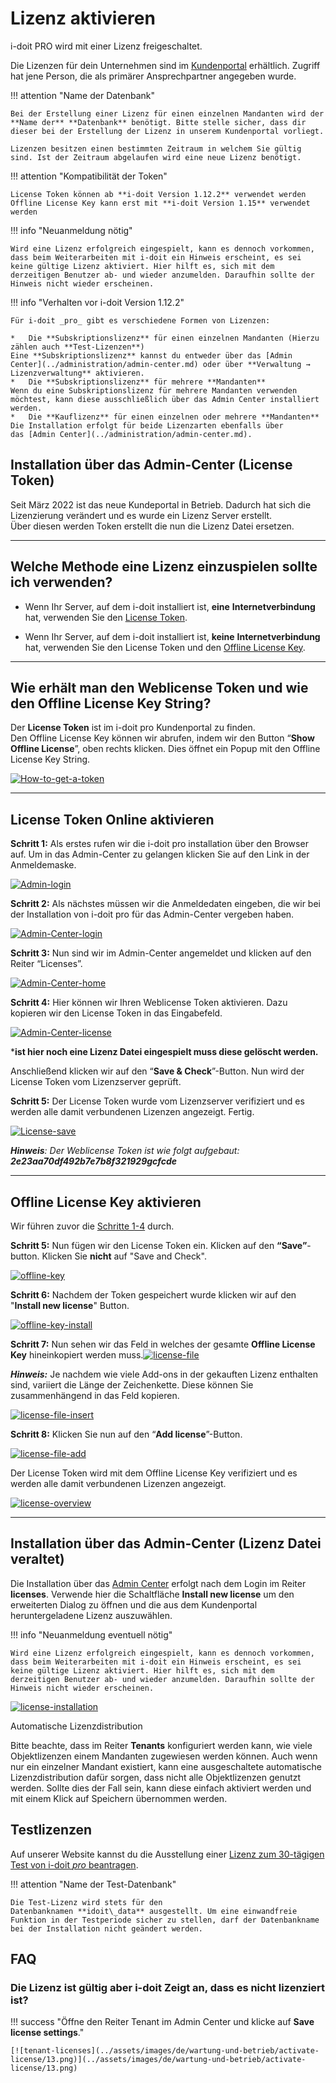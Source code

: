# Lizenz aktivieren

i-doit PRO wird mit einer Lizenz freigeschaltet.

Die Lizenzen für dein Unternehmen sind im [Kundenportal](../administration/kundenportal.md) erhältlich. Zugriff hat jene Person, die als primärer Ansprechpartner angegeben wurde.

!!! attention "Name der Datenbank"

    Bei der Erstellung einer Lizenz für einen einzelnen Mandanten wird der **Name der** **Datenbank** benötigt. Bitte stelle sicher, dass dir dieser bei der Erstellung der Lizenz in unserem Kundenportal vorliegt.

    Lizenzen besitzen einen bestimmten Zeitraum in welchem Sie gültig sind. Ist der Zeitraum abgelaufen wird eine neue Lizenz benötigt.

!!! attention "Kompatibilität der Token"

    License Token können ab **i-doit Version 1.12.2** verwendet werden  
    Offline License Key kann erst mit **i-doit Version 1.15** verwendet werden

!!! info "Neuanmeldung nötig"

    Wird eine Lizenz erfolgreich eingespielt, kann es dennoch vorkommen, dass beim Weiterarbeiten mit i-doit ein Hinweis erscheint, es sei keine gültige Lizenz aktiviert. Hier hilft es, sich mit dem derzeitigen Benutzer ab- und wieder anzumelden. Daraufhin sollte der Hinweis nicht wieder erscheinen.


!!! info "Verhalten vor i-doit Version 1.12.2"

    Für i-doit _pro_ gibt es verschiedene Formen von Lizenzen:

    *   Die **Subskriptionslizenz** für einen einzelnen Mandanten (Hierzu zählen auch **Test-Lizenzen**)  
    Eine **Subskriptionslizenz** kannst du entweder über das [Admin Center](../administration/admin-center.md) oder über **Verwaltung → Lizenzverwaltung** aktivieren.
    *   Die **Subskriptionslizenz** für mehrere **Mandanten**   
    Wenn du eine Subskriptionslizenz für mehrere Mandanten verwenden möchtest, kann diese ausschließlich über das Admin Center installiert werden.
    *   Die **Kauflizenz** für einen einzelnen oder mehrere **Mandanten**
    Die Installation erfolgt für beide Lizenzarten ebenfalls über das [Admin Center](../administration/admin-center.md).

Installation über das Admin-Center (License Token)
--------------------------------------------------

Seit März 2022 ist das neue Kundeportal in Betrieb. Dadurch hat sich die Lizenzierung verändert und es wurde ein Lizenz Server erstellt.  
Über diesen werden Token erstellt die nun die Lizenz Datei ersetzen.

* * *

Welche Methode eine Lizenz einzuspielen sollte ich verwenden?
-------------------------------------------------------------

*   Wenn Ihr Server, auf dem i-doit installiert ist, **eine** **Internetverbindung** hat, verwenden Sie den [License Token](lizenz-aktivieren.md#license-token-online-aktivieren).  
    
*   Wenn Ihr Server, auf dem i-doit installiert ist, **keine** **Internetverbindung** hat, verwenden Sie den License Token und den [Offline License Key](lizenz-aktivieren.md#offline-license-key-aktivieren).

  

* * *

Wie erhält man den Weblicense Token und wie den Offline License Key String?
---------------------------------------------------------------------------

Der **License Token** ist im i-doit pro Kundenportal zu finden.  
Den Offline License Key können wir abrufen, indem wir den Button “**Show Offline License**”, oben rechts klicken. Dies öffnet ein Popup mit den Offline License Key String.

[![How-to-get-a-token](../assets/images/de/wartung-und-betrieb/activate-license/0.how-to-get-a-token.png)](../assets/images/de/wartung-und-betrieb/activate-license/0.how-to-get-a-token.png)

* * *

**License Token Online aktivieren**
-----------------------------------

**Schritt 1:** Als erstes rufen wir die i-doit pro installation über den Browser auf. Um in das Admin-Center zu gelangen klicken Sie auf den Link in der Anmeldemaske.

[![Admin-login](../assets/images/de/wartung-und-betrieb/activate-license/1.Login_admin.png)](../assets/images/de/wartung-und-betrieb/activate-license/1.Login_admin.png)

**Schritt 2:** Als nächstes müssen wir die Anmeldedaten eingeben, die wir bei der Installation von i-doit pro für das Admin-Center vergeben haben.

[![Admin-Center-login](../assets/images/de/wartung-und-betrieb/activate-license/2.login_admin_center.png)](../assets/images/de/wartung-und-betrieb/activate-license/2.login_admin_center.png)

**Schritt 3:** Nun sind wir im Admin-Center angemeldet und klicken auf den Reiter “Licenses”.

[![Admin-Center-home](../assets/images/de/wartung-und-betrieb/activate-license/3.admin-center-home.png)](../assets/images/de/wartung-und-betrieb/activate-license/3.admin-center-home.png)

**Schritt 4:** Hier können wir Ihren Weblicense Token aktivieren. Dazu kopieren wir den License Token in das Eingabefeld.

[![Admin-Center-license](../assets/images/de/wartung-und-betrieb/activate-license/4.admin-center-licenses.png)](../assets/images/de/wartung-und-betrieb/activate-license/4.admin-center-licenses.png)

\***ist hier noch eine Lizenz Datei eingespielt muss diese gelöscht werden.**

Anschließend klicken wir auf den “**Save & Check**”-Button. Nun wird der License Token vom Lizenzserver geprüft.

**Schritt 5:** Der License Token wurde vom Lizenzserver verifiziert und es werden alle damit verbundenen Lizenzen angezeigt. Fertig.

[![License-save](../assets/images/de/wartung-und-betrieb/activate-license/5.admin-center-licenses-token.png)](../assets/images/de/wartung-und-betrieb/activate-license/5.admin-center-licenses-token.png)

**_Hinweis_**_: Der Weblicense Token ist wie folgt aufgebaut:_ **_2e23aa70df492b7e7b8f321929gcfcde_**

  

* * *

**Offline License Key aktivieren**
----------------------------------

Wir führen zuvor die [Schritte 1-4](#license-token-online-aktivieren) durch.

**Schritt 5:** Nun fügen wir den License Token ein. Klicken auf den **“Save”**\-button. Klicken Sie **nicht** auf "Save and Check".

[![offline-key](../assets/images/de/wartung-und-betrieb/activate-license/6-offline-token.png)](../assets/images/de/wartung-und-betrieb/activate-license/6-offline-token.png)

**Schritt 6:** Nachdem der Token gespeichert wurde klicken wir auf den "**Install new license**" Button.

[![offline-key-install](../assets/images/de/wartung-und-betrieb/activate-license/7.add-new-license-button.png)](../assets/images/de/wartung-und-betrieb/activate-license/7.add-new-license-button.png)

**Schritt 7:** Nun sehen wir das Feld in welches der gesamte **Offline License Key** hineinkopiert werden muss.[![license-file](../assets/images/de/wartung-und-betrieb/activate-license/8.add-new-license.png)](../assets/images/de/wartung-und-betrieb/activate-license/8.add-new-license.png)

**_Hinweis:_** Je nachdem wie viele Add-ons in der gekauften Lizenz enthalten sind, variiert die Länge der Zeichenkette. Diese können Sie zusammenhängend in das Feld kopieren.

[![license-file-insert](../assets/images/de/wartung-und-betrieb/activate-license/9.add-new-license-end.png)](../assets/images/de/wartung-und-betrieb/activate-license/9.add-new-license-end.png)

**Schritt 8:** Klicken Sie nun auf den “**Add license**”-Button.

[![license-file-add](../assets/images/de/wartung-und-betrieb/activate-license/10.add-new-license-save.png)](../assets/images/de/wartung-und-betrieb/activate-license/10.add-new-license-save.png)

Der License Token wird mit dem Offline License Key verifiziert und es werden alle damit verbundenen Lizenzen angezeigt.

[![license-overview](../assets/images/de/wartung-und-betrieb/activate-license/11.admin-center-licenses-token.png)](../assets/images/de/wartung-und-betrieb/activate-license/11.admin-center-licenses-token.png)

  

* * *

Installation über das Admin-Center (Lizenz Datei veraltet)
----------------------------------------------------------

Die Installation über das [Admin Center](../administration/admin-center.md) erfolgt nach dem Login im Reiter **licenses**. Verwende hier die Schaltfläche **Install new license** um den erweiterten Dialog zu öffnen und die aus dem Kundenportal heruntergeladene Lizenz auszuwählen.

!!! info "Neuanmeldung eventuell nötig"

    Wird eine Lizenz erfolgreich eingespielt, kann es dennoch vorkommen, dass beim Weiterarbeiten mit i-doit ein Hinweis erscheint, es sei keine gültige Lizenz aktiviert. Hier hilft es, sich mit dem derzeitigen Benutzer ab- und wieder anzumelden. Daraufhin sollte der Hinweis nicht wieder erscheinen.

[![license-installation](../assets/images/de/wartung-und-betrieb/activate-license/12.i-doit-license.png)](../assets/images/de/wartung-und-betrieb/activate-license/12.i-doit-license.png)

Automatische Lizenzdistribution

Bitte beachte, dass im Reiter **Tenants** konfiguriert werden kann, wie viele Objektlizenzen einem Mandanten zugewiesen werden können. Auch wenn nur ein einzelner Mandant existiert, kann eine ausgeschaltete automatische Lizenzdistribution dafür sorgen, dass nicht alle Objektlizenzen genutzt werden. Sollte dies der Fall sein, kann diese einfach aktiviert werden und mit einem Klick auf Speichern übernommen werden.

Testlizenzen
------------

Auf unserer Website kannst du die Ausstellung einer [Lizenz zum 30-tägigen Test von i-doit _pro_ beantragen](https://www.i-doit.com/testversion/).

!!! attention "Name der Test-Datenbank"

    Die Test-Lizenz wird stets für den Datenbanknamen **idoit\_data** ausgestellt. Um eine einwandfreie Funktion in der Testperiode sicher zu stellen, darf der Datenbankname bei der Installation nicht geändert werden.

FAQ
---

### Die Lizenz ist gültig aber i-doit Zeigt an, dass es nicht lizenziert ist? 

!!! success "Öffne den Reiter Tenant im Admin Center und klicke auf **Save license settings**."

    [![tenant-licenses](../assets/images/de/wartung-und-betrieb/activate-license/13.png)](../assets/images/de/wartung-und-betrieb/activate-license/13.png)